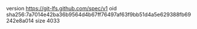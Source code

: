 version https://git-lfs.github.com/spec/v1
oid sha256:7a7014e42ba36b9564d4b67ff76497af63f9bb51d4a5e629388fb69242e8a014
size 4033
